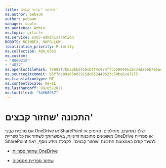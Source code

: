```yaml
---
title: התכונה 'שחזור קבצים'
ms.author: pebaum
author: pebaum
manager: scotv
ms.audience: Admin
ms.topic: article
ms.service: o365-administration
ROBOTS: NOINDEX, NOFOLLOW
localization_priority: Priority
ms.collection: Adm_O365
ms.custom:
- "9000210"
- "4837"
ms.openlocfilehash: f899af7b6a2bbd450cbff4c974ffc559940612d34dae6b7abad55441bfd9a9cc
ms.sourcegitcommit: b5f7da89a650d2915dc652449623c78be6247175
ms.translationtype: MT
ms.contentlocale: he-IL
ms.lasthandoff: 08/05/2021
ms.locfileid: "54068957"
---
```

# <a name="files-restore-feature"></a>התכונה 'שחזור קבצים'

אם מרבית קבצי OneDrive או SharePoint שלך נמחקים, מוחלפים, פגומים או מושפעים מתוכנות זדוניות, באפשרותך לשחזר את כל ספריית OneDrive או ספריית SharePoint למועד קודם באמצעות התכונה 'שחזור קבצים'. לקבלת מידע נוסף, ראה:

- [שחזור ספריית OneDrive](https://support.office.com/article/restore-your-onedrive-fa231298-759d-41cf-bcd0-25ac53eb8a150)

- [שחזור ספריית מסמכים](https://support.office.com/article/restore-a-document-library-317791c3-8bd0-4dfd-8254-3ca90883d39a)
